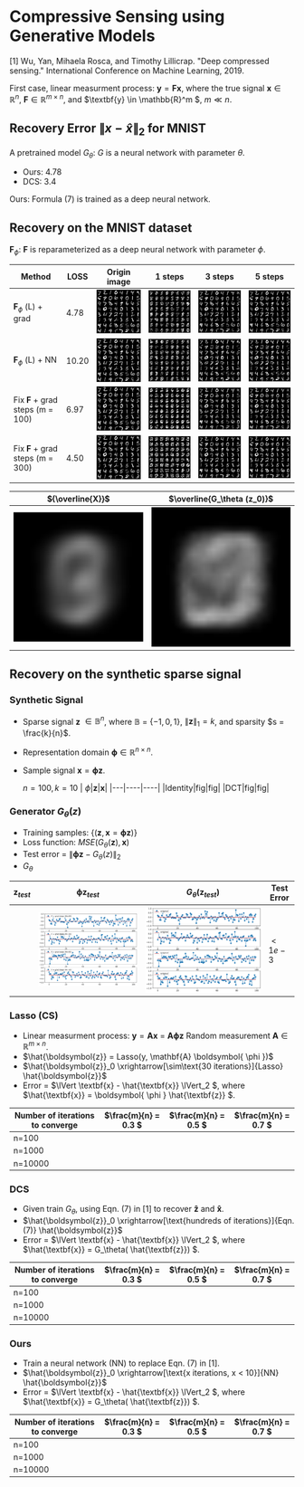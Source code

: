 # Compressive Sensing using Generative Models
 
 [1] Wu, Yan, Mihaela Rosca, and Timothy Lillicrap. "Deep compressed sensing." International Conference on Machine Learning, 2019.
 
 First case, linear measurment process: $\textbf{y} = \textbf{F} \textbf{x}$, where the true signal $\textbf{x} \in \mathbb{R}^n$, $\textbf{F} \in \mathbb{R}^{m \times n}$, and $\textbf{y} \in \mathbb{R}^m $, $m \ll n$.

## Recovery Error $\lVert x-\hat{x}\rVert_2$ for MNIST

A pretrained model $G_\theta$: $G$ is a neural network with parameter $\theta$.

- Ours: 4.78
- DCS: 3.4

Ours: Formula (7) is trained as a deep neural network.

## Recovery on the MNIST dataset

 $\textbf{F}_\phi$: $\textbf{F}$ is reparameterized as a deep neural network with parameter $\phi$.

|Method|LOSS|Origin image| 1 steps|3 steps | 5 steps|
|-------| ----|------- | -----|------ |-----|
|$\textbf{F}_\phi$ (L) + grad|4.78|![alt_text](./fig/origin.png)|![alt_text](./fig/reconstruction_0.png)|![alt_text](./fig/reconstruction_3.png)|![alt_text](./fig/reconstruction_5.png)|
|$\textbf{F}_\phi$ (L) + NN|10.20|![alt_text](./fig/origin.png)|![alt_text](./fig/reconstruction_0_nn.png)|![alt_text](./fig/reconstruction_3_nn.png)|![alt_text](./fig/reconstruction_5_nn.png)|
|Fix $\textbf{F}$ + grad steps          (m = 100) |6.97|![alt_text](./fig/origin.png)|![alt_text](./fig/reconstruction_0_4_last.png)|![alt_text](./fig/reconstruction_3_4_last.png)|![alt_text](./fig/reconstruction_5_4_last.png)|
|Fix $\textbf{F}$ + grad steps          (m = 300)|4.50|![alt_text](./fig/origin.png)|![alt_text](./fig/reconstruction_0_3_last.png)|![alt_text](./fig/reconstruction_3_3_last.png)|![alt_text](./fig/reconstruction_5_3_last.png)|

|${\overline{X}}$|$\overline{G_\theta (z_0)}$|
|---------|----------------------|
|![alt_text](./fig/origin_average.png)|![alt_text](./fig/recon_average.png)|

## Recovery on the synthetic sparse signal
<!-- ### DCS
|Method|Number of iterations|Origin|Recovery|
|---|----|----|----|
|LASSO|10|![alt_text](./fig/origin_signal_11.png)|![alt_text](./fig/recovery_signal_lasso.png)|
|$G_\theta(z)$|10|![alt_text](./fig/origin_signal_11.png)|![alt_text](./fig/recovery_signal_11.png)|
 -->

### Synthetic Signal
- Sparse signal $\textbf{z}$  $\in \mathbb{B}^{n}$, where $\mathbb{B}$ =  $\lbrace -1,0, 1\rbrace$, $\lVert \textbf{z} \rVert_1 = k$, and sparsity $s = \frac{k}{n}$.
- Representation domain $\boldsymbol{\phi} \in \mathbb{R}^{n\times n}$.
- Sample signal $\textbf{x} = \boldsymbol{\phi} \textbf{z}$.

    $n=100, k=10$
    | $\phi$|$\textbf{z}$|$\textbf{x}$|
    |---|----|----|
    |Identity|fig|fig|
    |DCT|fig|fig|


### Generator $G_\theta(z)$
- Training samples: $\lbrace (\textbf{z},\textbf{x}=\boldsymbol{\phi} \textbf{z})\rbrace$
- Loss function:  $MSE(G_\theta(\textbf{z}), \textbf{x})$
- Test error = $\lVert\boldsymbol{\phi}\boldsymbol{z}-G_\theta(z)\rVert_2$
- $G_\theta$

|$\textbf{z}_{test}$|$\boldsymbol{\phi} \textbf{z}_{test}$|$G_\theta(\textbf{z}_{test})$|Test Error|
|---|----|----|---|
||![alt_text](./fig/origin_signal_supervised.png)|![alt_text](./fig/gen_signal_supervised.png)|$<1e-3$


### Lasso (CS)
- Linear measurment process: $\textbf{y} = \textbf{A} \textbf{x}$ = $\mathbf{A} \boldsymbol{ \phi } \mathbf{z}$ Random measurement $\textbf{A}\in \mathbb{R}^{m\times n}$.
- $\hat{\boldsymbol{z}} = Lasso(y, \mathbf{A} \boldsymbol{ \phi })$
- $\hat{\boldsymbol{z}}_0 \xrightarrow[\sim\text{30 iterations}]{Lasso} \hat{\boldsymbol{z}}$
- Error = $\lVert \textbf{x} - \hat{\textbf{x}} \lVert_2 $, where $\hat{\textbf{x}} = \boldsymbol{ \phi } \hat{\textbf{z}} $.

|Number of iterations to converge| $\frac{m}{n} = 0.3 $ | $\frac{m}{n} = 0.5 $ |  $\frac{m}{n} = 0.7 $|
|-------|------|------|-----|
|n=100||||
|n=1000||||
|n=10000||||

### DCS
- Given train $G_\theta$, using Eqn. (7) in [1] to recover $\boldsymbol{\hat{z}}$ and $\boldsymbol{\hat{x}}$.
- $\hat{\boldsymbol{z}}_0 \xrightarrow[\text{hundreds of iterations}]{Eqn. (7)} \hat{\boldsymbol{z}}$
- Error = $\lVert \textbf{x} - \hat{\textbf{x}} \lVert_2 $, where $\hat{\textbf{x}} = G_\theta( \hat{\textbf{z}}) $.

|Number of iterations to converge| $\frac{m}{n} = 0.3 $ | $\frac{m}{n} = 0.5 $ |  $\frac{m}{n} = 0.7 $|
|-------|------|------|-----|
|n=100||||
|n=1000||||
|n=10000||||

### Ours
- Train a neural network (NN) to replace Eqn. (7) in [1].
- $\hat{\boldsymbol{z}}_0 \xrightarrow[\text{x iterations, x < 10}]{NN} \hat{\boldsymbol{z}}$
- Error = $\lVert \textbf{x} - \hat{\textbf{x}} \lVert_2 $, where $\hat{\textbf{x}} = G_\theta( \hat{\textbf{z}}) $.

|Number of iterations to converge| $\frac{m}{n} = 0.3 $ | $\frac{m}{n} = 0.5 $ |  $\frac{m}{n} = 0.7 $|
|-------|------|------|-----|
|n=100||||
|n=1000||||
|n=10000||||
